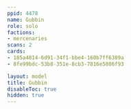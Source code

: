 ```yaml
---
ppid: 4478
name: Gubbin
role: solo
factions:
- mercenaries
scans: 2
cards:
- 185a4814-6d91-34f1-bbe4-160b7ff6389a
- 8fe99bdc-53b8-351e-8cb3-7816e5806f93

layout: model
title: Gubbin
disableToc: true
hidden: true
---
```

